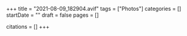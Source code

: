 +++
title = "2021-08-09_182904.avif"
tags = ["Photos"]
categories = []
startDate = ""
draft = false
pages = []

citations = []
+++
